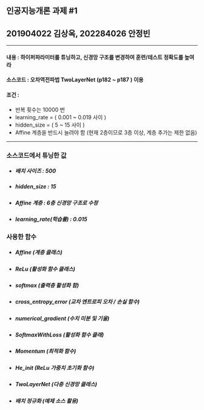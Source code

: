## 인공지능개론 과제 #1
## 201904022 김상옥, 202284026 안정빈

----
#### 내용 : 하이퍼파라미터를 튜닝하고, 신경망 구조를 변경하여 훈련/테스트 정확도를 높여라

#### 소스코드 : 오차역전파법 TwoLayerNet (p182 ~ p187 ) 이용 

#### 조건 : 
- 반복 횟수는 10000 번  
- learning_rate = ( 0.001 ~ 0.019 사이 ) 
- hidden_size = (  5 ~ 15 사이 ) 
- Affine 계층을 반드시 늘려야 함 (현재 2층이므로 3층 이상, 계층 추가는 제한 없음) 

----

### 소스코드에서 튜닝한 값

- ##### 배치 사이즈 : 500
- ##### hidden_size : 15
- ##### Affine 계층 : 6층 신경망 구조로 수정
- ##### learning_rate(학습률) : 0.015
  
### 사용한 함수
- ##### Affine (계층 클래스)
- ##### ReLu (활성화 함수 클래스)
- ##### softmax (출력층 활성화 함)
- ##### cross_entropy_error (교차 엔트로피 오차 / 손실 함수)
- ##### numerical_gradient (수치 미분 및 기울)
- ##### SoftmaxWithLoss (활성화 함수 클래)
- ##### Momentum (최적화 함수)
- ##### He_init (ReLu 가중치 초기화 함수)
- ##### TwoLayerNet (다층 신경망 클래스)
- ##### 배치 정규화 (예제 소스 활용)
